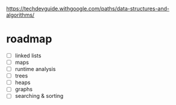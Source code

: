 https://techdevguide.withgoogle.com/paths/data-structures-and-algorithms/

# roadmap

- [ ] linked lists
- [ ] maps
- [ ] runtime analysis
- [ ] trees
- [ ] heaps
- [ ] graphs
- [ ] searching & sorting

